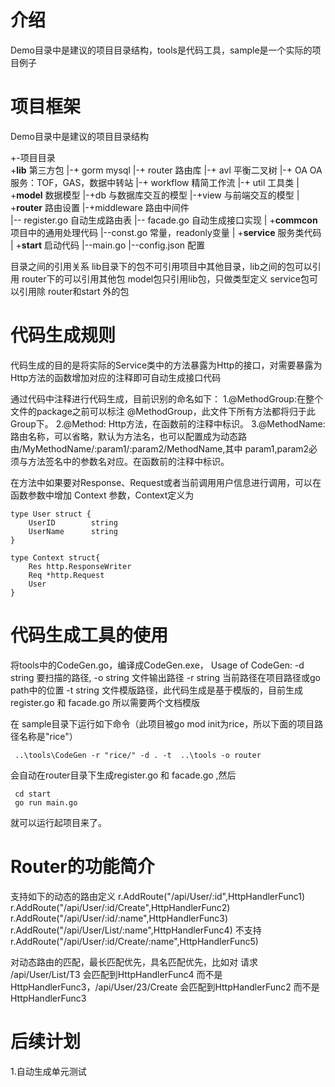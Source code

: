 # 介绍
Demo目录中是建议的项目目录结构，tools是代码工具，sample是一个实际的项目例子

# 项目框架
Demo目录中是建议的项目目录结构 

+-项目目录   
   +**lib**  第三方包
   |-+ gorm  mysql
   |-+ router 路由库
   |-+ avl 平衡二叉树
   |-+ OA OA服务：TOF，GAS，数据中转站
   |-+ workflow 精简工作流
   |-+ util 工具类
   |
   +**model** 数据模型
   |-+db 与数据库交互的模型
   |-+view 与前端交互的模型
   |
   +**router** 路由设置
   |-+middleware 路由中间件     
   |-- register.go 自动生成路由表
   |-- facade.go 自动生成接口实现
   |
   +**commcon** 项目中的通用处理代码
   |--const.go 常量，readonly变量
   |
   +**service** 服务类代码
   |
   +**start** 启动代码
   |--main.go 
   |--config.json 配置

目录之间的引用关系
lib目录下的包不可引用项目中其他目录，lib之间的包可以引用
router下的可以引用其他包
model包只引用lib包，只做类型定义
service包可以引用除 router和start 外的包

# 代码生成规则
代码生成的目的是将实际的Service类中的方法暴露为Http的接口，对需要暴露为Http方法的函数增加对应的注释即可自动生成接口代码

通过代码中注释进行代码生成，目前识别的命名如下：
1.@MethodGroup:在整个文件的package之前可以标注 @MethodGroup，此文件下所有方法都将归于此Group下。
2.@Method: Http方法，在函数前的注释中标识。
3.@MethodName: 路由名称，可以省略，默认为方法名，也可以配置成为动态路由/MyMethodName/:param1/:param2/MethodName,其中 param1,param2必须与方法签名中的参数名对应。在函数前的注释中标识。

在方法中如果要对Response、Request或者当前调用用户信息进行调用，可以在函数参数中增加 Context 参数，Context定义为
```
type User struct {
	UserID        string
	UserName      string
}

type Context struct{
	Res http.ResponseWriter
	Req *http.Request
	User
}
```

# 代码生成工具的使用
将tools中的CodeGen.go，编译成CodeGen.exe，
Usage of CodeGen:
  -d string
        要扫描的路径,
  -o string
         文件输出路径
  -r string
        当前路径在项目路径或go path中的位置
  -t string
        文件模版路径，此代码生成是基于模版的，目前生成register.go 和 facade.go 所以需要两个文档模版
		
在 sample目录下运行如下命令（此项目被go mod init为rice，所以下面的项目路径名称是"rice"）
```
 ..\tools\CodeGen -r "rice/" -d . -t  ..\tools -o router
```
 会自动在router目录下生成register.go  和 facade.go ,然后
```
 cd start 
 go run main.go
```
 就可以运行起项目来了。
 
 
# Router的功能简介
 支持如下的动态的路由定义
 r.AddRoute("/api/User/:id",HttpHandlerFunc1)
 r.AddRoute("/api/User/:id/Create",HttpHandlerFunc2)
 r.AddRoute("/api/User/:id/:name",HttpHandlerFunc3)
 r.AddRoute("/api/User/List/:name",HttpHandlerFunc4)
 不支持
 r.AddRoute("/api/User/:id/Create/:name",HttpHandlerFunc5)
 
 对动态路由的匹配，最长匹配优先，具名匹配优先，比如对 请求 /api/User/List/T3 会匹配到HttpHandlerFunc4 而不是HttpHandlerFunc3，/api/User/23/Create 会匹配到HttpHandlerFunc2 而不是HttpHandlerFunc3
 
# 后续计划
 1.自动生成单元测试
 
